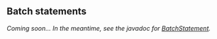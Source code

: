 ## Batch statements

*Coming soon... In the meantime, see the javadoc for [BatchStatement].*

[BatchStatement]: http://docs.datastax.com/en/drivers/java/3.2/com/datastax/driver/core/BatchStatement.html
